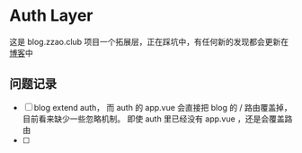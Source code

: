 # Auth Layer

这是 blog.zzao.club 项目一个拓展层，正在踩坑中，有任何新的发现都会更新在[博客](https://blog.zzao.club)中

## 问题记录

- [ ] blog extend auth， 而 auth 的 app.vue 会直接把 blog 的 / 路由覆盖掉，目前看来缺少一些忽略机制。 即使 auth 里已经没有 app.vue ，还是会覆盖路由
- [ ] 
